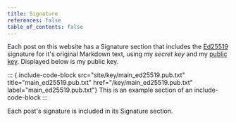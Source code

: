 ```yaml
---
title: Signature
references: false
table_of_contents: false
---
```


Each post on this website has a Signature section that includes the [Ed25519](https://en.wikipedia.org/wiki/EdDSA#Ed25519) signature for it's original Markdown text, using my _secret key_ and my [public key](/key/main_ed25519.pub.txt). Displayed below is my public key.

::: {.include-code-block src="site/key/main_ed25519.pub.txt" title="main_ed25519.pub.txt" href="/key/main_ed25519.pub.txt" label="main_ed25519.pub.txt"}
This is an example section of an include-code-block
:::

Each post's signature is included in its Signature section.
